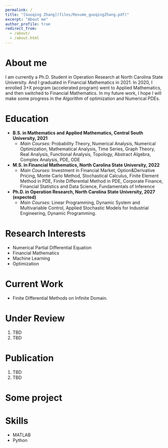 ```yaml
---
permalink: /
title: "[Guoqing Zhang](files/Resume_guoqingZhang.pdf)"
excerpt: "About me"
author_profile: true
redirect_from: 
  - /about/
  - /about.html
---
```


About me
=====
I am currently a Ph.D. Student in Operation Research at North Carolina State University. And I graduated in Financial Mathematics in 2021. In 2020, I enrolled 3+X program (accelerated program) went to Applied Mathematics, and then switched to Financial Mathematics. In my future work, I hope I will make some progress in the Algorithm of optimization and Numerical PDEs.

Education
=====
* **B.S. in Mathematics and Applied Mathematics, Central South University, 2021**
    - *Main Courses*: Probability Theory, Numerical Analysis, Numerical Optimization, Mathematical Analysis, Time Series, Graph Theory, Real Analysis, Functional Analysis, Topology, Abstract Algebra, Complex Analysis, PDE, ODE
* **M.S. in Financial Mathematics, North Carolina State University, 2022**
    - *Main Courses*: Investment in Financial Market, Option&Derivative Pricing, Monte Carlo Method, Stochastical Calculus, Finite Element Method in PDE, Finite Differential Method in PDE, Corporate Finance, Financial Statistics and Data Science, Fundamentals of Inference
* **Ph.D. in Operation Research, North Carolina State University, 2027 (expected)**
    - *Main Courses*: Linear Programming, Dynamic System and Multivariable Control, Applied Stochastic Models for Industrial Engineering, Dynamic Programming.


Research Interests
======
* Numerical Partial Differential Equation
* Financial Mathematics 
* Machine Learning 
* Optimization 

Current Work
======
* Finite Differential Methods on Infinite Domain.


Under Review
======
1. TBD
1. TBD

Publication
=====
1. TBD
1. TBD

Some project
=====

Skills
=====
* MATLAB
* Python
